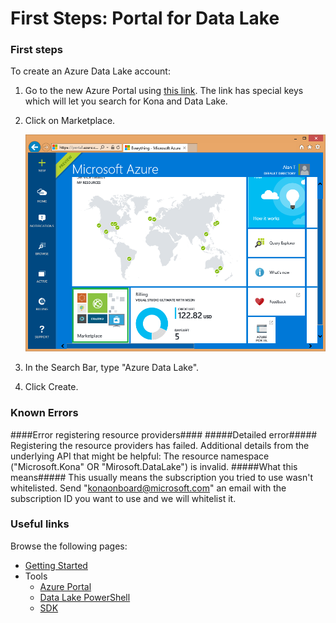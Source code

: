 # First Steps: Portal for Data Lake

### First steps

To create an Azure Data Lake account:

1. Go to the new Azure Portal using [this link](https://portal.azure.com/signin/index/?Microsoft_Azure_Kona=true&Microsoft_Azure_DataLake=true&hubsExtension_ItemHideKey=AzureDataLake_BigStorage%2cAzureKona_BigCompute). The link has special keys which will let you search for Kona and Data Lake.

1. Click on Marketplace.

   ![](../img/Portal/AzurePortal.png)

1. In the Search Bar, type "Azure Data Lake".

1. Click Create.

### Known Errors ###
####Error registering resource providers####
#####Detailed error#####
Registering the resource providers has failed. Additional details from the underlying API that might be helpful: The resource namespace ("Microsoft.Kona" OR "Mirosoft.DataLake") is invalid.
#####What this means#####
This usually means the subscription you tried to use wasn't whitelisted. Send "konaonboard@microsoft.com" an email with the subscription ID you want to use and we will whitelist it.

### Useful links

Browse the following pages:

* [Getting Started](../GettingStarted.md)
* Tools
    * [Azure Portal](../AzurePortal/FirstSteps.md)
    * [Data Lake PowerShell](../PowerShell/FirstSteps.md)
    * [SDK](../SDK/FirstSteps.md)
